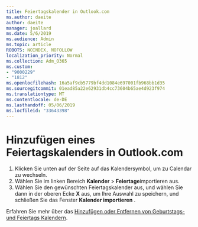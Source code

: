 ```yaml
---
title: Feiertagskalender in Outlook.com
ms.author: daeite
author: daeite
manager: joallard
ms.date: 5/6/2019
ms.audience: Admin
ms.topic: article
ROBOTS: NOINDEX, NOFOLLOW
localization_priority: Normal
ms.collection: Adm_O365
ms.custom:
- "9000229"
- "1812"
ms.openlocfilehash: 16a5af9cb5779bf4dd1084e697001fb968bb1d35
ms.sourcegitcommit: 01ead85a22e62931db4cc73604b65ae4d923f974
ms.translationtype: MT
ms.contentlocale: de-DE
ms.lasthandoff: 05/06/2019
ms.locfileid: "33643398"
---
```

# <a name="add-a-holiday-calendar-in-outlookcom"></a>Hinzufügen eines Feiertagskalenders in Outlook.com

1. Klicken Sie unten auf der Seite auf das Kalendersymbol, um zu Calendar zu wechseln.
1. Wählen Sie im linken Bereich **Kalender** > **Feiertage**importieren aus.
1. Wählen Sie den gewünschten Feiertagskalender aus, und wählen Sie dann in der oberen Ecke **X** aus, um Ihre Auswahl zu speichern, und schließen Sie das Fenster **Kalender importieren** .

Erfahren Sie mehr über das [Hinzufügen oder Entfernen von Geburtstags-und Feiertags Kalendern](https://support.office.com/article/b8e636da-fda8-413f-940e-68396efa49a6).